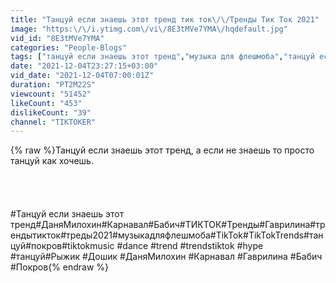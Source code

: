 ```yaml
---
title: "Танцуй если знаешь этот тренд тик ток\/\/Тренды Тик Ток 2021"
image: "https:\/\/i.ytimg.com\/vi\/8E3tMVe7YMA\/hqdefault.jpg"
vid_id: "8E3tMVe7YMA"
categories: "People-Blogs"
tags: ["танцуй если знаешь этот тренд","музыка для флешмоба","танцуй если знаешь этот трек"]
date: "2021-12-04T23:27:15+03:00"
vid_date: "2021-12-04T07:00:01Z"
duration: "PT2M22S"
viewcount: "51452"
likeCount: "453"
dislikeCount: "39"
channel: "TIKTOKER"
---
```

{% raw %}Танцуй если знаешь этот тренд, а если не знаешь то просто танцуй как хочешь.<br /><br /><br /><br /><br />#Танцуй если знаешь этот тренд#ДаняМилохин#Карнавал#Бабич#ТИКТОК#Тренды#Гаврилина#трендытикток#треды2021#музыкадляфлешмоба#TikTok#TikTokTrends#танцуй#покров#tiktokmusic #dance #trend #trendstiktok #hype #танцуй#Рыжик #Дошик #ДаняМилохин #Карнавал #Гаврилина #Бабич #Покров{% endraw %}
